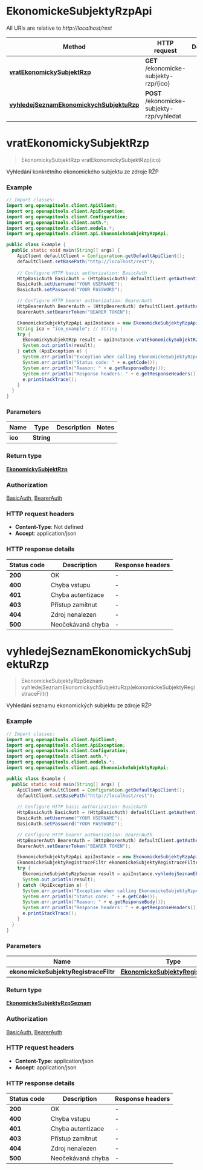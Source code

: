 # EkonomickeSubjektyRzpApi

All URIs are relative to *http://localhost/rest*

| Method | HTTP request | Description |
|------------- | ------------- | -------------|
| [**vratEkonomickySubjektRzp**](EkonomickeSubjektyRzpApi.md#vratEkonomickySubjektRzp) | **GET** /ekonomicke-subjekty-rzp/{ico} |  |
| [**vyhledejSeznamEkonomickychSubjektuRzp**](EkonomickeSubjektyRzpApi.md#vyhledejSeznamEkonomickychSubjektuRzp) | **POST** /ekonomicke-subjekty-rzp/vyhledat |  |


<a name="vratEkonomickySubjektRzp"></a>
# **vratEkonomickySubjektRzp**
> EkonomickySubjektRzp vratEkonomickySubjektRzp(ico)



Vyhledání konkrétního ekonomického subjektu ze zdroje RŽP

### Example
```java
// Import classes:
import org.openapitools.client.ApiClient;
import org.openapitools.client.ApiException;
import org.openapitools.client.Configuration;
import org.openapitools.client.auth.*;
import org.openapitools.client.models.*;
import org.openapitools.client.api.EkonomickeSubjektyRzpApi;

public class Example {
  public static void main(String[] args) {
    ApiClient defaultClient = Configuration.getDefaultApiClient();
    defaultClient.setBasePath("http://localhost/rest");
    
    // Configure HTTP basic authorization: BasicAuth
    HttpBasicAuth BasicAuth = (HttpBasicAuth) defaultClient.getAuthentication("BasicAuth");
    BasicAuth.setUsername("YOUR USERNAME");
    BasicAuth.setPassword("YOUR PASSWORD");

    // Configure HTTP bearer authorization: BearerAuth
    HttpBearerAuth BearerAuth = (HttpBearerAuth) defaultClient.getAuthentication("BearerAuth");
    BearerAuth.setBearerToken("BEARER TOKEN");

    EkonomickeSubjektyRzpApi apiInstance = new EkonomickeSubjektyRzpApi(defaultClient);
    String ico = "ico_example"; // String | 
    try {
      EkonomickySubjektRzp result = apiInstance.vratEkonomickySubjektRzp(ico);
      System.out.println(result);
    } catch (ApiException e) {
      System.err.println("Exception when calling EkonomickeSubjektyRzpApi#vratEkonomickySubjektRzp");
      System.err.println("Status code: " + e.getCode());
      System.err.println("Reason: " + e.getResponseBody());
      System.err.println("Response headers: " + e.getResponseHeaders());
      e.printStackTrace();
    }
  }
}
```

### Parameters

| Name | Type | Description  | Notes |
|------------- | ------------- | ------------- | -------------|
| **ico** | **String**|  | |

### Return type

[**EkonomickySubjektRzp**](EkonomickySubjektRzp.md)

### Authorization

[BasicAuth](../README.md#BasicAuth), [BearerAuth](../README.md#BearerAuth)

### HTTP request headers

 - **Content-Type**: Not defined
 - **Accept**: application/json

### HTTP response details
| Status code | Description | Response headers |
|-------------|-------------|------------------|
| **200** | OK |  -  |
| **400** | Chyba vstupu |  -  |
| **401** | Chyba autentizace |  -  |
| **403** | Přístup zamítnut |  -  |
| **404** | Zdroj nenalezen |  -  |
| **500** | Neočekávaná chyba |  -  |

<a name="vyhledejSeznamEkonomickychSubjektuRzp"></a>
# **vyhledejSeznamEkonomickychSubjektuRzp**
> EkonomickeSubjektyRzpSeznam vyhledejSeznamEkonomickychSubjektuRzp(ekonomickeSubjektyRegistraceFiltr)



Vyhledání seznamu ekonomických subjektu ze zdroje RŽP

### Example
```java
// Import classes:
import org.openapitools.client.ApiClient;
import org.openapitools.client.ApiException;
import org.openapitools.client.Configuration;
import org.openapitools.client.auth.*;
import org.openapitools.client.models.*;
import org.openapitools.client.api.EkonomickeSubjektyRzpApi;

public class Example {
  public static void main(String[] args) {
    ApiClient defaultClient = Configuration.getDefaultApiClient();
    defaultClient.setBasePath("http://localhost/rest");
    
    // Configure HTTP basic authorization: BasicAuth
    HttpBasicAuth BasicAuth = (HttpBasicAuth) defaultClient.getAuthentication("BasicAuth");
    BasicAuth.setUsername("YOUR USERNAME");
    BasicAuth.setPassword("YOUR PASSWORD");

    // Configure HTTP bearer authorization: BearerAuth
    HttpBearerAuth BearerAuth = (HttpBearerAuth) defaultClient.getAuthentication("BearerAuth");
    BearerAuth.setBearerToken("BEARER TOKEN");

    EkonomickeSubjektyRzpApi apiInstance = new EkonomickeSubjektyRzpApi(defaultClient);
    EkonomickeSubjektyRegistraceFiltr ekonomickeSubjektyRegistraceFiltr = new EkonomickeSubjektyRegistraceFiltr(); // EkonomickeSubjektyRegistraceFiltr | 
    try {
      EkonomickeSubjektyRzpSeznam result = apiInstance.vyhledejSeznamEkonomickychSubjektuRzp(ekonomickeSubjektyRegistraceFiltr);
      System.out.println(result);
    } catch (ApiException e) {
      System.err.println("Exception when calling EkonomickeSubjektyRzpApi#vyhledejSeznamEkonomickychSubjektuRzp");
      System.err.println("Status code: " + e.getCode());
      System.err.println("Reason: " + e.getResponseBody());
      System.err.println("Response headers: " + e.getResponseHeaders());
      e.printStackTrace();
    }
  }
}
```

### Parameters

| Name | Type | Description  | Notes |
|------------- | ------------- | ------------- | -------------|
| **ekonomickeSubjektyRegistraceFiltr** | [**EkonomickeSubjektyRegistraceFiltr**](EkonomickeSubjektyRegistraceFiltr.md)|  | [optional] |

### Return type

[**EkonomickeSubjektyRzpSeznam**](EkonomickeSubjektyRzpSeznam.md)

### Authorization

[BasicAuth](../README.md#BasicAuth), [BearerAuth](../README.md#BearerAuth)

### HTTP request headers

 - **Content-Type**: application/json
 - **Accept**: application/json

### HTTP response details
| Status code | Description | Response headers |
|-------------|-------------|------------------|
| **200** | OK |  -  |
| **400** | Chyba vstupu |  -  |
| **401** | Chyba autentizace |  -  |
| **403** | Přístup zamítnut |  -  |
| **404** | Zdroj nenalezen |  -  |
| **500** | Neočekávaná chyba |  -  |

